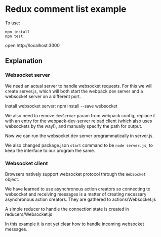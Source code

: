 # Redux comment list example

To use:
```
npm install
npm test
```

open http://localhost:3000

## Explanation

### Websocket server

We need an actual server to handle websocket requests.
For this we will create server.js,
which will both start the webpack dev server and a websocket server on a different port.

Install websocket server: 
npm install --save websocket

We also need to remove `devServer` param from webpack config,
replace it with an entry for the webpack-dev-server reload client (which also uses websockets by the way!),
and manually specify the path for output.

Now we can run the websocket dev server programmatically in server.js.

We also changed package.json `start` command to be `node server.js`, to keep the interface to our program the same.


### Websocket client

Browsers natively support websocket protocol through the `WebSocket` object.

We have learned to use asynchronous action creators so connecting to websocket and receiving messages is a matter of creating necessary asynchronous action creators.
They are gathered to actions/Websocket.js

A simple reducer to handle the connection state is created in reducers/Websocket.js

In this example it is not yet clear how to handle incoming websocket messages.
